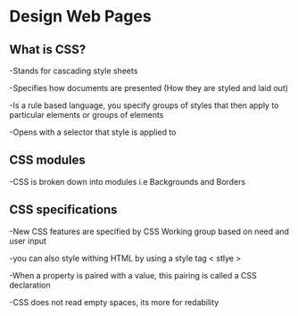 # Design Web Pages #

## **What is CSS?** ##

-Stands for cascading style sheets

-Specifies how documents are presented (How they are styled and laid out)

-Is a rule based language, you specify groups of styles that then apply to particular elements or groups of elements

-Opens with a selector that style is applied to

## **CSS modules** ##

-CSS is broken down into modules i.e Backgrounds and Borders

## **CSS specifications** ##

-New CSS features are specified by CSS Working group based on need and user input

-you can also style withing HTML by using a style tag < stlye >

-When a property is paired with a value, this pairing is called a CSS declaration

-CSS does not read empty spaces, its more for redability
